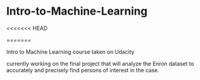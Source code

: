 # Intro-to-Machine-Learning
<<<<<<< HEAD

=======

Intro to Machine Learning course taken on Udacity

currently working on the final project that will analyze the Enron dataset to accurately and precisely find persons of interest in the case.

